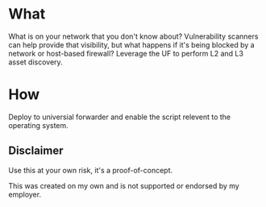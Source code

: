 # What
What is on your network that you don't know about? Vulnerability scanners can help provide that visibility, but what happens if it's being blocked by a network or host-based firewall? Leverage the UF to perform L2 and L3 asset discovery.

# How
Deploy to universial forwarder and enable the script relevent to the operating system.

## Disclaimer
Use this at your own risk, it's a proof-of-concept. 

This was created on my own and is not supported or endorsed by my employer.
